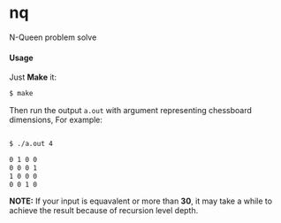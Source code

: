 # nq
N-Queen problem solve

#### Usage

Just **Make** it:

```bash
$ make
```

Then run the output `a.out` with argument <N> representing chessboard dimensions, For example:

```bash

$ ./a.out 4

0 1 0 0 
0 0 0 1 
1 0 0 0 
0 0 1 0 
```

**NOTE:** If your input <N> is equavalent or more than **30**, it may take a while to achieve the result because of recursion level depth.